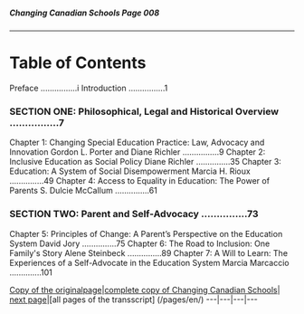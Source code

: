 ##### Changing Canadian Schools Page 008
***
### 

# Table of Contents

Preface					      			................i
Introduction							................1

### SECTION ONE:	Philosophical, Legal and Historical Overview 	................7
Chapter 1: Changing Special Education Practice:
		Law, Advocacy and Innovation
		Gordon L. Porter and Diane Richler		................9
Chapter 2: Inclusive Education as Social Policy
		Diane Richler					...............35
Chapter 3: Education:
		A System of Social Disempowerment
		Marcia H. Rioux					...............49
Chapter 4: Access to Equality in Education:
		The Power of Parents
		S. Dulcie McCaIlum 				...............61

### SECTION TWO:	Parent and Self-Advocacy 			...............73
Chapter 5: Principles of Change:
		A Parent’s Perspective on the Education System
		David Jory					...............75
Chapter 6: The Road to Inclusion:
		One Family's Story
		Alene Steinbeck					...............89
Chapter 7: A Will to Learn:
		The Experiences of a Self-Advocate in the Education System
		Marcia Marcaccio				..............101


[Copy of the originalpage](/copies-from-original/CCS008.png)|[complete copy of Changing Canadian Schools](/copies-from-original/BestCopy_Changing_Canadian_Schools_Perspectives_on_Disability_and_Inclusion.pdf)|
[next page](Changing_Canadian_Schools-009)|[all pages of the transscript] (/pages/en/)
---|---|---|---
